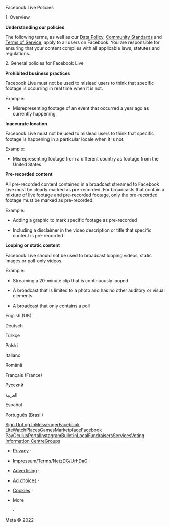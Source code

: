 Facebook Live Policies

1\. Overview

**Understanding our policies**

The following terms, as well as our [Data Policy](https://www.facebook.com/about/privacy/), [Community Standards](https://www.facebook.com/communitystandards/) and [Terms of Service](https://www.facebook.com/legal/terms), apply to all users on Facebook. You are responsible for ensuring that your content complies with all applicable laws, statutes and regulations.

2\. General policies for Facebook Live

**Prohibited business practices**

Facebook Live must not be used to mislead users to think that specific footage is occurring in real time when it is not.

Example:

*   Misrepresenting footage of an event that occurred a year ago as currently happening

**Inaccurate location**

Facebook Live must not be used to mislead users to think that specific footage is happening in a particular locale when it is not.

Example:

*   Misrepresenting footage from a different country as footage from the United States

**Pre-recorded content**

All pre-recorded content contained in a broadcast streamed to Facebook Live must be clearly marked as pre-recorded. For broadcasts that contain a mixture of live footage and pre-recorded footage, only the pre-recorded footage must be marked as pre-recorded.

Example:

*   Adding a graphic to mark specific footage as pre-recorded

*   Including a disclaimer in the video description or title that specific content is pre-recorded

**Looping or static content**

Facebook Live should not be used to broadcast looping videos, static images or poll-only videos.

Example:

*   Streaming a 20-minute clip that is continuously looped

*   A broadcast that is limited to a photo and has no other auditory or visual elements

*   A broadcast that only contains a poll

English (UK)

Deutsch

Türkçe

Polski

Italiano

Română

Français (France)

Русский

العربية

Español

Português (Brasil)

[Sign Up](https://www.facebook.com/reg/)[Log In](https://www.facebook.com/login/)[Messenger](https://l.facebook.com/l.php?u=https%3A%2F%2Fmessenger.com%2F&h=AT1GIoLy7952dvg89kgBdSHR5fSFRdjEE3oDLt_1k6L9twrfUdFwGBQ6ZIsGf1fU3OFc18LvT_JdA-RA8ZGaV5I2-Zq2RV78lDO6gPMl3k8XBLUVYx0YjN7N9QbUSiyPIVs8sZhoaYIMcgx5WlRI4g)[Facebook Lite](https://www.facebook.com/lite/)[Watch](https://en-gb.facebook.com/watch/)[Places](https://www.facebook.com/places/)[Games](https://www.facebook.com/games/)[Marketplace](https://www.facebook.com/marketplace/)[Facebook Pay](https://pay.facebook.com/)[Oculus](https://l.facebook.com/l.php?u=https%3A%2F%2Fwww.oculus.com%2F&h=AT1GIoLy7952dvg89kgBdSHR5fSFRdjEE3oDLt_1k6L9twrfUdFwGBQ6ZIsGf1fU3OFc18LvT_JdA-RA8ZGaV5I2-Zq2RV78lDO6gPMl3k8XBLUVYx0YjN7N9QbUSiyPIVs8sZhoaYIMcgx5WlRI4g)[Portal](https://portal.facebook.com/)[Instagram](https://l.facebook.com/l.php?u=https%3A%2F%2Fwww.instagram.com%2F&h=AT1GIoLy7952dvg89kgBdSHR5fSFRdjEE3oDLt_1k6L9twrfUdFwGBQ6ZIsGf1fU3OFc18LvT_JdA-RA8ZGaV5I2-Zq2RV78lDO6gPMl3k8XBLUVYx0YjN7N9QbUSiyPIVs8sZhoaYIMcgx5WlRI4g)[Bulletin](https://www.bulletin.com/)[Local](https://www.facebook.com/local/lists/245019872666104/)[Fundraisers](https://www.facebook.com/fundraisers/)[Services](https://www.facebook.com/biz/directory/)[Voting Information Centre](https://www.facebook.com/votinginformationcenter/?entry_point=c2l0ZQ%3D%3D)[Groups](https://www.facebook.com/groups/explore/)

*   [Privacy](https://en-gb.facebook.com/privacy/explanation/) ·
*   [Impressum/Terms/NetzDG/UrhDaG](https://en-gb.facebook.com/terms?ref=pf) ·
*   [Advertising](https://en-gb.facebook.com/business/) ·
*   [Ad choices](https://en-gb.facebook.com/help/568137493302217)   ·
*   [Cookies](https://en-gb.facebook.com/policies/cookies/) ·
*   More
    
     ·

Meta © 2022